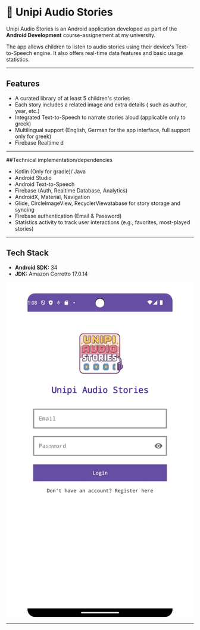 # 📖 Unipi Audio Stories

Unipi Audio Stories is an Android application developed as part of the **Android Development** course-assignement at my university.

The app allows children to listen to audio stories using their device's Text-to-Speech engine. It also offers real-time data features and basic usage statistics.

---

## Features

- A curated library of at least 5 children's stories
- Each story includes a related image and extra details ( such as author, year, etc.)
- Integrated Text-to-Speech to narrate stories aloud (applicable only to greek)
- Multilingual support (English, German for the app interface, full support only for greek)
- Firebase Realtime d

---

##Technical implementation/dependencies

- Kotlin (Only for gradle)/ Java
- Android Studio
- Android Text-to-Speech
- Firebase (Auth, Realtime Database, Analytics)
- AndroidX, Material, Navigation
- Glide, CircleImageView, RecyclerViewatabase for story storage and syncing
- Firebase authentication (Email & Password)
- Statistics activity to track user interactions (e.g., favorites, most-played stories)

---

## Tech Stack

- **Android SDK:** 34   
- **JDK:** Amazon Corretto 17.0.14  




![App Demo](assets/demo.gif)

---

